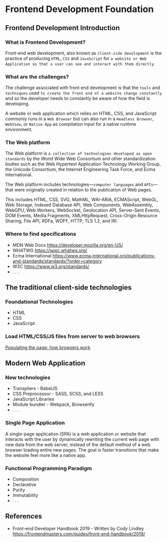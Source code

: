 # Frontend Development Foundation

## Frontend Development Introduction
### What is Frontend Development?
Front-end web development, also known as `client-side development` is the practice of producing `HTML`, `CSS` and `JavaScript` for `a website or Web Application so that a user can see and interact with them directly`.

### What are the challenges?
The challenge associated with front end development is that the `tools` and `techniques` used `to create the front end of a website change constantly` and so the developer needs to constantly be aware of how the field is developing.

A website or web application which relies on HTML, CSS, and JavaScript commonly runs in a `Web Browser` but can also run in a `Headless Browser`, `WebView`, or `Native App` as compilation input for a native runtime environment.

### The Web platform
The Web platform is `a collection of technologies developed as open standards` by the World Wide Web Consortium and other standardization bodies such as the Web Hypertext Application Technology Working Group, the Unicode Consortium, the Internet Engineering Task Force, and Ecma International.

The Web platform includes technologies—`computer languages` and `APIs`—that were originally created in relation to the publication of Web pages.

This includes HTML, CSS, SVG, MathML, WAI-ARIA, ECMAScript, WebGL, Web Storage, Indexed Database API, Web Components, WebAssembly, WebGPU, Web Workers, WebSocket, Geolocation API, Server-Sent Events, DOM Events, Media Fragments, XMLHttpRequest, Cross-Origin Resource Sharing, File API, RDFa, WOFF, HTTP, TLS 1.2, and IRI.

### Where to find specifications
- MDN Web Docs
https://developer.mozilla.org/en-US/
- WHATWG
https://spec.whatwg.org/
- Ecma International
https://www.ecma-international.org/publications-and-standards/standards/?order=category
- W3C
https://www.w3.org/standards/
- . . .

## The traditional client-side technologies
### Foundational Technologies
- HTML
- CSS
- JavaScript

### Load HTML/CSS/JS files from server to web browsers
[Populating the page: how browsers work](https://developer.mozilla.org/en-US/docs/Web/Performance/How_browsers_work)

## Modern Web Application
### New technologies
- Transpliers - BabelJS
- CSS Preprocessor - SASS, SCSS, and LESS
- JavaScript Libraries
- Module bundler - Webpack, Browserify
- . . .

### Single Page Application
A single-page application (SPA) is a web application or website that interacts with the user by dynamically rewriting the current web page with new data from the web server, instead of the default method of a web browser loading entire new pages. The goal is faster transitions that make the website feel more like a native app.

### Functional Programming Paradigm
- Composition
- Declarative
- Purity
- Immutability
- . . .

## References
- Front-end Developer Handbook 2019 - Written by Cody Lindley
https://frontendmasters.com/guides/front-end-handbook/2019/
